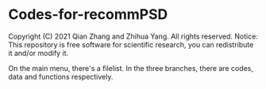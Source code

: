 # Codes-for-recommPSD

Copyright (C) 2021 Qian Zhang and Zhihua Yang. All rights reserved. Notice: This repository is free software for scientific research, you can redistribute it and/or modify it. 

On the main menu, there's a filelist. In the three branches, there are codes, data and functions respectively.
